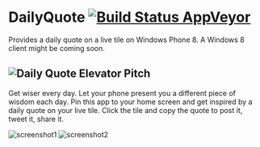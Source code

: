 DailyQuote [![Build Status AppVeyor](https://ci.appveyor.com/api/projects/status?id=mg6i46f70vncbr9n)](https://ci.appveyor.com/project/dailyquote)
==========
Provides a daily quote on a live tile on Windows Phone 8. A Windows 8 client might be coming soon.

![Daily Quote](https://raw.github.com/halllo/DailyQuote/master/frontend_wp8/DailyQuote/Assets/Icon.png)
Elevator Pitch
--------------
Get wiser every day. Let your phone present you a different piece of wisdom each day. Pin this app to your home screen and get inspired by a daily quote on your live tile. Click the tile and copy the quote to post it, tweet it, share it.

![screenshot1](https://raw.github.com/halllo/DailyQuote/master/frontend_wp8/DailyQuote/Assets/inapp.png "inside the app")
![screenshot2](https://raw.github.com/halllo/DailyQuote/master/frontend_wp8/DailyQuote/Assets/widetile.png "the app on the home screen")
